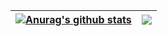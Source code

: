 | <a href="https://github.com/zhaoguohan123/github-readme-stats"><img align="center" src="https://github-readme-stats.vercel.app/api?username=zhaoguohan123&show_icons=true&theme=buefy&hide_border=true" alt="Anurag's github stats" /></a> | <a href="https://github.com/zhaoguohan123/github-readme-stats"><img align="center" src="https://github-readme-stats.vercel.app/api/top-langs/?username=zhaoguohan123&layout=compact&theme=buefy&hide_border=true" /></a> |
| ------------- | ------------- |
